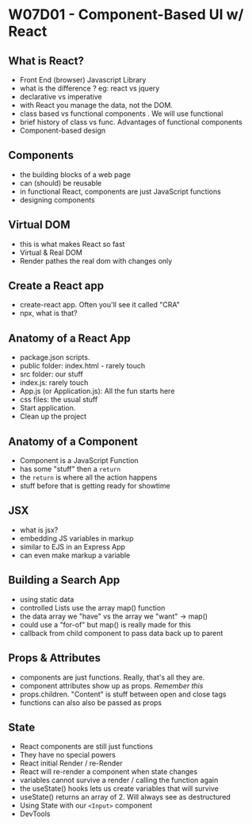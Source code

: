 
# W07D01 - Component-Based UI w/ React

##  What is React?
  - Front End (browser) Javascript Library
  - what is the difference ? eg: react vs jquery
  - declarative vs imperative
  - with React you manage the data, not the DOM.
  - class based vs functional components .  We will use functional
  - brief history of class vs func.  Advantages of functional components
  - Component-based design
  
##  Components
  - the building blocks of a web page
  - can (should)  be reusable
  - in functional React, components are just JavaScript functions
  - designing components

## Virtual DOM
  - this is what makes React so fast
  - Virtual & Real DOM
  - Render  pathes the real dom with changes only  
 
##  Create a React app
  - create-react app. Often you'll see it called "CRA" 
  - npx, what is that?

## Anatomy of a React App
 - package.json scripts.
 - public folder: index.html - rarely touch
 - src folder:  our stuff
 - index.js:  rarely touch
 - App.js (or Application.js):  All the fun starts here
 - css files:  the usual stuff
 - Start application. 
 - Clean up the project
 
## Anatomy of a Component
 - Component is a JavaScript Function
 - has some "stuff" then a `return`
 - the `return` is where all the action happens
 - stuff before that is getting ready for showtime
 
 ##  JSX
  - what is jsx?
  - embedding JS variables in markup
  - similar to EJS in an Express App
  - can even make markup a variable 

## Building a Search App
  - using static data
  - controlled Lists use the array map() function
  - the  data array we "have" vs the array we "want" -> map()
  - could use a "for-of" but map() is really made for this
  - callback from child component to pass data back up to parent 
    
## Props & Attributes
  - components are just functions.  Really, that's all they are.
  - component attributes show up as props. *Remember this*
  - props.children.  "Content" is stuff between open and close tags
  - functions can also also be passed as props
  
## State
  - React components are still just functions
  - They have no special powers
  - React initial Render / re-Render 
  - React will re-render a component when state changes
  - variables cannot survive a render / calling the function again
  - the useState() hooks lets us create variables that will survive
  - useState() returns an array of 2.  Will always see as destructured
  - Using State with our `<Input>` component
  - DevTools
